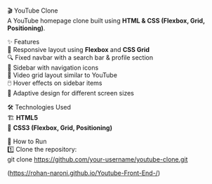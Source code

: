 🎬 YouTube Clone  
  A YouTube homepage clone built using **HTML & CSS (Flexbox, Grid, Positioning)**.  

✨ Features  
  📌 Responsive layout using **Flexbox** and **CSS Grid**  
  🔍 Fixed navbar with a search bar & profile section  
  📂 Sidebar with navigation icons  
  🎥 Video grid layout similar to YouTube  
  🖱️ Hover effects on sidebar items  
  📱 Adaptive design for different screen sizes  

🛠️ Technologies Used  
  🏗 **HTML5**  
  🎨 **CSS3 (Flexbox, Grid, Positioning)**  

🚀 How to Run  
  1️⃣ Clone the repository:  
     git clone https://github.com/your-username/youtube-clone.git



(https://rohan-naroni.github.io/Youtube-Front-End-/)
